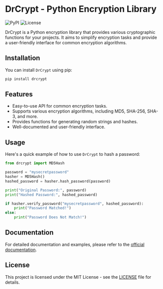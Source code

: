 # DrCrypt - Python Encryption Library

![PyPI](https://img.shields.io/pypi/v/drcrypt)
![License](https://img.shields.io/pypi/l/drcrypt)

DrCrypt is a Python encryption library that provides various cryptographic functions for your projects. It aims to simplify encryption tasks and provide a user-friendly interface for common encryption algorithms.

## Installation

You can install `DrCrypt` using pip:

```bash
pip install drcrypt
```

## Features

- Easy-to-use API for common encryption tasks.
- Supports various encryption algorithms, including MD5, SHA-256, SHA-3, and more.
- Provides functions for generating random strings and hashes.
- Well-documented and user-friendly interface.

## Usage

Here's a quick example of how to use `DrCrypt` to hash a password:

```python
from drcrypt import MD5Hash

password = "mysecretpassword"
hasher = MD5Hash()
hashed_password = hasher.hash_password(password)

print("Original Password:", password)
print("Hashed Password:", hashed_password)

if hasher.verify_password("mysecretpassword", hashed_password):
    print("Password Matched!")
else:
    print("Password Does Not Match!")
```

## Documentation

For detailed documentation and examples, please refer to the [official documentation](https://your-docs-link-here).

## License

This project is licensed under the MIT License - see the [LICENSE](LICENSE) file for details.
